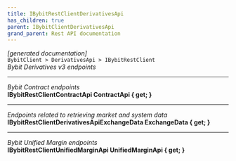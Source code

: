 ```yaml
---
title: IBybitRestClientDerivativesApi
has_children: true
parent: IBybitClientDerivativesApi
grand_parent: Rest API documentation
---
```

*[generated documentation]*  
`BybitClient > DerivativesApi > IBybitRestClient`  
*Bybit Derivatives v3 endpoints*
  
***
*Bybit Contract endpoints*  
**IBybitRestClientContractApi ContractApi { get; }**  
***
*Endpoints related to retrieving market and system data*  
**IBybitRestClientDerivativesApiExchangeData ExchangeData { get; }**  
***
*Bybit Unified Margin endpoints*  
**IBybitRestClientUnifiedMarginApi UnifiedMarginApi { get; }**  
